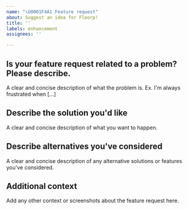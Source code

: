 ```yaml
---
name: "\U0001F4A1 Feature request"
about: Suggest an idea for Floorp!
title: ''
labels: enhancement
assignees: ''

---
```


<!--
Be sure to follow the template below!
We are students and engineers, and we have limited time to develop to the best of our ability.
Please keep issues correct and concise.

For feature requests, please describe in detail what you would like to see improved and make suggestions to make the Issue better.

Please do not create an Issue for anything other than a bug or feature request, and contact support.ablaze.one .

For Japanese: 日本人の場合、日本語でIssueを書いても構いません。
-->

## Is your feature request related to a problem? Please describe.
A clear and concise description of what the problem is. Ex. I'm always frustrated when [...]

## Describe the solution you'd like
A clear and concise description of what you want to happen.

## Describe alternatives you've considered
A clear and concise description of any alternative solutions or features you've considered.

## Additional context
Add any other context or screenshots about the feature request here.
